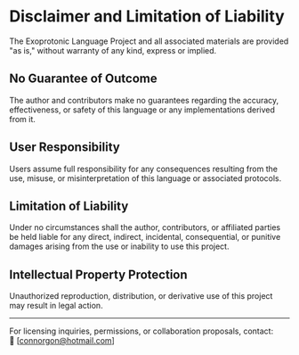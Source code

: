 # Disclaimer and Limitation of Liability

The Exoprotonic Language Project and all associated materials are provided "as is," without warranty of any kind, express or implied.

## No Guarantee of Outcome

The author and contributors make no guarantees regarding the accuracy, effectiveness, or safety of this language or any implementations derived from it.

## User Responsibility

Users assume full responsibility for any consequences resulting from the use, misuse, or misinterpretation of this language or associated protocols.

## Limitation of Liability

Under no circumstances shall the author, contributors, or affiliated parties be held liable for any direct, indirect, incidental, consequential, or punitive damages arising from the use or inability to use this project.

## Intellectual Property Protection

Unauthorized reproduction, distribution, or derivative use of this project may result in legal action.

---

For licensing inquiries, permissions, or collaboration proposals, contact:  
📧 [connorgon@hotmail.com]
